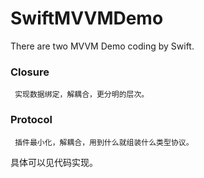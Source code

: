 # SwiftMVVMDemo
There are two MVVM Demo coding by Swift.
### Closure
     实现数据绑定，解耦合，更分明的层次。
### Protocol
     插件最小化，解耦合，用到什么就组装什么类型协议。
具体可以见代码实现。
